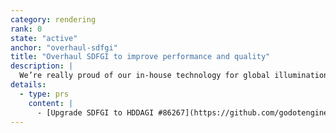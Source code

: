 ```yaml
---
category: rendering
rank: 0
state: "active"
anchor: "overhaul-sdfgi"
title: "Overhaul SDFGI to improve performance and quality"
description: |
  We’re really proud of our in-house technology for global illumination, but we think that we can push performance and quality even further. This is a long-term effort, but is something we are very excited about and would like to see finished.
details:
  - type: prs
    content: |
      - [Upgrade SDFGI to HDDAGI #86267](https://github.com/godotengine/godot/pull/86267)
---
```

